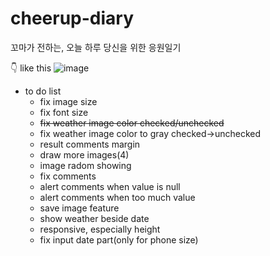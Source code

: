 # cheerup-diary
꼬마가 전하는, 오늘 하루 당신을 위한 응원일기

👇 like this
![image](https://user-images.githubusercontent.com/76681519/167706191-c0d569e1-9faf-49f8-8df5-df9917b6a9eb.png)

- to do list
  - fix image size
  - fix font size
  - ~~fix weather image color checked/unchecked~~
  - fix weather image color to gray checked->unchecked
  - result comments margin
  - draw more images(4)
  - image radom showing 
  - fix comments
  - alert comments when value is null
  - alert comments when too much value
  - save image feature
  - show weather beside date
  - responsive, especially height
  - fix input date part(only for phone size)
  
  
